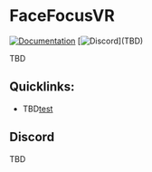 # FaceFocusVR

[![Documentation](https://shields.io/badges)](TBD)
[![Discord]([https://img.shields.io/discord/1078124408775901204](https://shields.io/badges))](TBD)

TBD

## Quicklinks:
  + TBD[test](https://github.com/FaceFocusVR/Valve-Index)



## Discord
TBD
